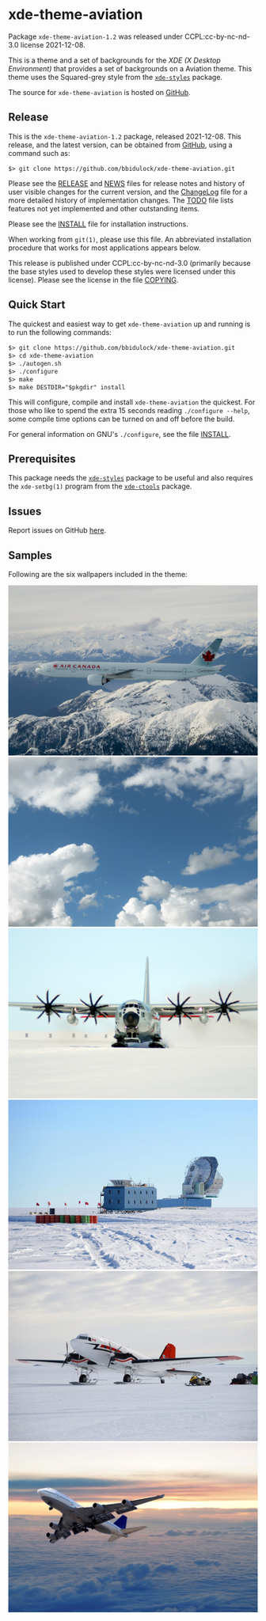 [xde-theme-aviation -- read me first file.  2021-12-08]: #

xde-theme-aviation
===============

Package `xde-theme-aviation-1.2` was released under CCPL:cc-by-nc-nd-3.0
license 2021-12-08.

This is a theme and a set of backgrounds for the _XDE (X Desktop
Environment)_ that provides a set of backgrounds on
a Aviation theme.
This theme uses the Squared-grey style from the [`xde-styles`][11]
package.

The source for `xde-theme-aviation` is hosted on [GitHub][1].


Release
-------

This is the `xde-theme-aviation-1.2` package, released 2021-12-08.
This release, and the latest version, can be obtained from [GitHub][1],
using a command such as:

    $> git clone https://github.com/bbidulock/xde-theme-aviation.git

Please see the [RELEASE][3] and [NEWS][4] files for release notes and
history of user visible changes for the current version, and the
[ChangeLog][5] file for a more detailed history of implementation
changes.  The [TODO][6] file lists features not yet implemented and
other outstanding items.

Please see the [INSTALL][8] file for installation instructions.

When working from `git(1)`, please use this file.  An abbreviated
installation procedure that works for most applications appears below.

This release is published under CCPL:cc-by-nc-nd-3.0 (primarily because
the base styles used to develop these styles were licensed under this
license).
Please see the license in the file [COPYING][10].


Quick Start
-----------

The quickest and easiest way to get `xde-theme-aviation` up and
running is to run the following commands:

    $> git clone https://github.com/bbidulock/xde-theme-aviation.git
    $> cd xde-theme-aviation
    $> ./autogen.sh
    $> ./configure
    $> make
    $> make DESTDIR="$pkgdir" install

This will configure, compile and install `xde-theme-aviation` the
quickest.  For those who like to spend the extra 15 seconds reading
`./configure --help`, some compile time options can be turned on and off
before the build.

For general information on GNU's `./configure`, see the file
[INSTALL][8].


Prerequisites
-------------

This package needs the [`xde-styles`][11] package to be useful and also
requires the `xde-setbg(1)` program from the [`xde-ctools`][12] package.


Issues
------

Report issues on GitHub [here][2].


Samples
-------

Following are the six wallpapers included in the theme:

![aircanada_mountains.jpg](images/aircanada_mountains.jpg "Wallpaper #1")
![clouds.jpg](images/clouds.jpg "Wallpaper #2")
![greenland.jpg](images/greenland.jpg "Wallpaper #3")
![groundstation.jpg](images/groundstation.jpg "Wallpaper #4")
![skis.jpg](images/skis.jpg "Wallpaper #5")
![soaring.jpg](images/soaring.jpg "Wallpaper #6")



[1]: https://github.com/bbidulock/xde-theme-aviation
[2]: https://github.com/bbidulock/xde-theme-aviation/issues
[3]: https://github.com/bbidulock/xde-theme-aviation/blob/1.2/RELEASE
[4]: https://github.com/bbidulock/xde-theme-aviation/blob/1.2/NEWS
[5]: https://github.com/bbidulock/xde-theme-aviation/blob/1.2/ChangeLog
[6]: https://github.com/bbidulock/xde-theme-aviation/blob/1.2/TODO
[7]: https://github.com/bbidulock/xde-theme-aviation/blob/1.2/COMPLIANCE
[8]: https://github.com/bbidulock/xde-theme-aviation/blob/1.2/INSTALL
[9]: https://github.com/bbidulock/xde-theme-aviation/blob/1.2/LICENSE
[10]: https://github.com/bbidulock/xde-theme-aviation/blob/1.2/COPYING
[11]: https://github.com/bbidulock/xde-styles
[12]: https://github.com/bbidulock/xde-ctools

[ vim: set ft=markdown sw=4 tw=72 nocin nosi fo+=tcqlorn spell: ]: #
